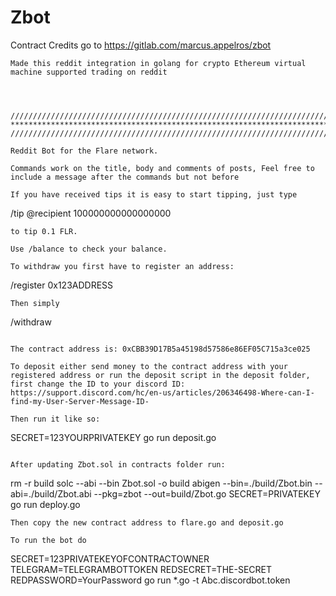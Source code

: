 # Zbot



Contract Credits go to https://gitlab.com/marcus.appelros/zbot 
```
Made this reddit integration in golang for crypto Ethereum virtual machine supported trading on reddit 




//////////////////////////////////////////////////////////////////////////////////////////////////////////////////////////////////////////////
**********************************************************************************************************************************************
//////////////////////////////////////////////////////////////////////////////////////////////////////////////////////////////////////////////

Reddit Bot for the Flare network.

Commands work on the title, body and comments of posts, Feel free to include a message after the commands but not before

If you have received tips it is easy to start tipping, just type
```
/tip @recipient 100000000000000000
```
to tip 0.1 FLR.

Use /balance to check your balance.

To withdraw you first have to register an address:
```
/register 0x123ADDRESS
```
Then simply
```
/withdraw
```

The contract address is: 0xCBB39D17B5a45198d57586e86EF05C715a3ce025

To deposit either send money to the contract address with your registered address or run the deposit script in the deposit folder, first change the ID to your discord ID: https://support.discord.com/hc/en-us/articles/206346498-Where-can-I-find-my-User-Server-Message-ID-

Then run it like so:
```
SECRET=123YOURPRIVATEKEY go run deposit.go
```

After updating Zbot.sol in contracts folder run:
```
rm -r build
solc --abi --bin Zbot.sol -o build
abigen --bin=./build/Zbot.bin --abi=./build/Zbot.abi --pkg=zbot --out=build/Zbot.go
SECRET=PRIVATEKEY go run deploy.go
```
Then copy the new contract address to flare.go and deposit.go

To run the bot do
```
SECRET=123PRIVATEKEYOFCONTRACTOWNER TELEGRAM=TELEGRAMBOTTOKEN REDSECRET=THE-SECRET REDPASSWORD=YourPassword go run *.go -t Abc.discordbot.token
```
